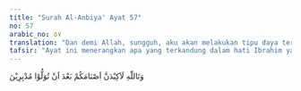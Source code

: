 ```yaml
---
title: "Surah Al-Anbiya' Ayat 57"
no: 57
arabic_no: ٥٧
translation: "Dan demi Allah, sungguh, aku akan melakukan tipu daya terhadap berhala-berhalamu setelah kamu pergi meninggalkannya."
tafsir: "Ayat ini menerangkan apa yang terkandung dalam hati Ibrahim yang diucapkan dan didengar oleh sebagian kaumnya yaitu ia bertekad untuk menghancurkan patung-patung yang menjadi sesembahan kaumnya, apabila mereka sudah pergi meninggalkan tempat tersebut."
---
```

وَتَاللّٰهِ لَاَكِيْدَنَّ اَصْنَامَكُمْ بَعْدَ اَنْ تُوَلُّوْا مُدْبِرِيْنَ 